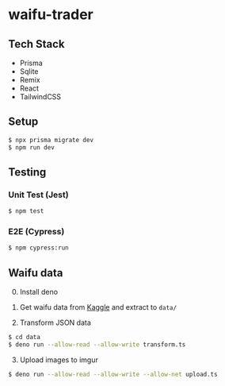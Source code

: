 # waifu-trader

## Tech Stack

- Prisma
- Sqlite
- Remix
- React
- TailwindCSS

## Setup

```bash
$ npx prisma migrate dev
$ npm run dev
```

## Testing

### Unit Test (Jest)

```bash
$ npm test
```

### E2E (Cypress)

```bash
$ npm cypress:run
```

## Waifu data

0. Install deno

1. Get waifu data from [Kaggle](https://www.kaggle.com/corollari/waifus) and extract to `data/`

2. Transform JSON data

```bash
$ cd data
$ deno run --allow-read --allow-write transform.ts
```

3. Upload images to imgur

```bash
$ deno run --allow-read --allow-write --allow-net upload.ts
```
